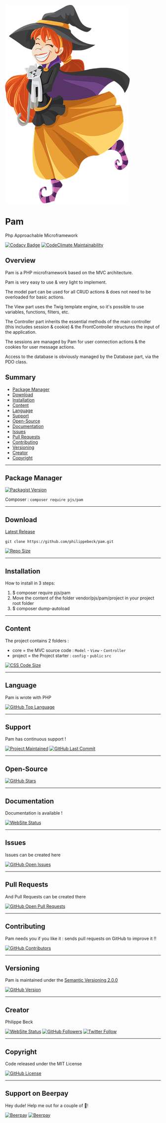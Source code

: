 [![Pam Logo](project/public/img/pam.png)](https://github.com/philippebeck/pam)

# Pam

Php Approachable Microframework

[![Codacy Badge](https://api.codacy.com/project/badge/Grade/5a23727fb6954400b6c3a38a0105089e)](https://www.codacy.com/app/philippebeck/pam?utm_source=github.com&amp;utm_medium=referral&amp;utm_content=philippebeck/pam&amp;utm_campaign=Badge_Grade)
[![CodeClimate Maintainability](https://img.shields.io/codeclimate/maintainability-percentage/philippebeck/pam.svg?label=Maintainability)](https://codeclimate.com/github/philippebeck/pam)

## Overview

Pam is a PHP microframework based on the MVC architecture.

Pam is very easy to use & very light to implement.

The model part can be used for all CRUD actions & does not need to be overloaded for basic actions.

The View part uses the Twig template engine, so it's possible to use variables, functions, filters, etc.

The Controller part inherits the essential methods of the main controller (this includes session & cookie) & the FrontController structures the input of the application.

The sessions are managed by Pam for user connection actions & the cookies for user message actions.

Access to the database is obviously managed by the Database part, via the PDO class.

## Summary

-   [Package Manager](#package-manager)  
-   [Download](#download)  
-   [Installation](#installation)  
-   [Content](#content)  
-   [Language](#language)  
-   [Support](#support)  
-   [Open-Source](#open-source)  
-   [Documentation](#documentation)  
-   [Issues](#issues)  
-   [Pull Requests](#pull-requests)  
-   [Contributing](#contributing)  
-   [Versioning](#versioning)  
-   [Creator](#creator)  
-   [Copyright](#copyright)  

---

## Package Manager

[![Packagist Version](https://img.shields.io/packagist/v/pjs/pam.svg?label=Packagist)](https://packagist.org/packages/pjs/pam)

Composer : `composer require pjs/pam`  

---

## Download

[Latest Release](https://github.com/philippebeck/pam/releases)  

`git clone https://github.com/philippebeck/pam.git`  
  
[![Repo Size](https://img.shields.io/github/repo-size/philippebeck/pam.svg?label=Repo+Size)](https://github.com/philippebeck/pam/tree/master)

---

## Installation

How to install in 3 steps:

1.  $ composer require pjs/pam
2.  Move the content of the folder vendor/pjs/pam/project in your project root folder
3.  $ composer dump-autoload

---

## Content

The project contains 2 folders :  
-   core = the MVC source code : `Model` - `View` - `Controller`  
-   project = the Project starter : `config` - `public` `src`  

[![CSS Code Size](https://img.shields.io/github/languages/code-size/philippebeck/pam.svg?label=Code+Size)](https://github.com/philippebeck/pam/tree/master)

---

## Language

Pam is wrote with PHP

[![GitHub Top Language](https://img.shields.io/github/languages/top/philippebeck/pam.svg?label=PHP)](https://github.com/philippebeck/pam)

---

## Support

Pam has continuous support !

[![Project Maintained](https://img.shields.io/maintenance/yes/2019.svg?label=Maintained)](https://github.com/philippebeck/pam)
[![GitHub Last Commit](https://img.shields.io/github/last-commit/philippebeck/pam.svg?label=Last+Commit)](https://github.com/philippebeck/pam/commits/master)

---

## Open-Source

[![GitHub Stars](https://img.shields.io/github/stars/philippebeck/pam.svg?label=GitHub+:+Pam+|+Stars)](https://github.com/philippebeck/pam)

---

## Documentation

Documentation is available !

[![WebSite Status](https://img.shields.io/website-up-down-green-red/https/github.com/philippebeck/pam/wiki.svg?label=Documentation)](https://github.com/philippebeck/pam/wiki)

---

## Issues

Issues can be created here

[![GitHub Open Issues](https://img.shields.io/github/issues/philippebeck/pam.svg?label=Issues)](https://github.com/philippebeck/pam/issues)

---

## Pull Requests

And Pull Requests can be created there

[![GitHub Open Pull Requests](https://img.shields.io/github/issues-pr/philippebeck/pam.svg?label=Pull+Requests)](https://github.com/philippebeck/pam/pulls)

---

## Contributing

Pam needs you if you like it : sends pull requests on GitHub to improve it !!

[![GitHub Contributors](https://img.shields.io/github/contributors/philippebeck/pam.svg?label=Contributors)](https://github.com/philippebeck/pam/graphs/contributors)

---

## Versioning

Pam is maintained under the [Semantic Versioning 2.0.0](https://semver.org)

[![GitHub Version](https://img.shields.io/github/tag/philippebeck/pam.svg?label=Version)](https://github.com/philippebeck/pam/blob/master/composer.json)

---

## Creator

Philippe Beck

[![WebSite Status](https://img.shields.io/website-up-down-green-red/https/philippebeck.net.svg?label=https://philippebeck.net)](https://philippebeck.net)
[![GitHub Followers](https://img.shields.io/github/followers/philippebeck.svg?label=GitHub+:+philippebeck+|+Followers)](https://github.com/philippebeck)
[![Twitter Follow](https://badgen.net/twitter/follow/philippepjbeck)](https://twitter.com/philippepjbeck)

---

## Copyright

Code released under the MIT License

[![GitHub License](https://img.shields.io/github/license/philippebeck/pam.svg?label=License)](https://github.com/philippebeck/pam/blob/master/LICENSE)

---

## Support on Beerpay

Hey dude! Help me out for a couple of :beers:!

[![Beerpay](https://beerpay.io/philippebeck/pam/badge.svg?style=beer-square)](https://beerpay.io/philippebeck/pam)  [![Beerpay](https://beerpay.io/philippebeck/pam/make-wish.svg?style=flat-square)](https://beerpay.io/philippebeck/pam?focus=wish)
